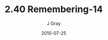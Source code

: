 ---
title: '2.40 Remembering-14'
alt: 'Mysteries of the Arcana'
date: '2010-07-25'
author: 'J Gray'
artist: 'Keira'
chapter: '2 All the Way Down'
filler: false
---